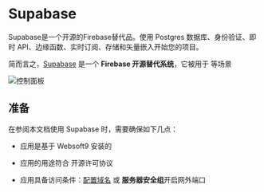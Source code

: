 # Supabase

Supabase是一个开源的Firebase替代品。使用 Postgres 数据库、身份验证、即时 API、边缘函数、实时订阅、存储和矢量嵌入开始您的项目。

简而言之，[Supabase](https://supabase.com/) 是一个 **Firebase 开源替代系统**，它被用于  等场景


![控制面板](https://libs.websoft9.com/Websoft9/DocsPicture/zh/supabase/supabase-gui-websoft9.jpg)


## 准备

在参阅本文档使用 Supabase 时，需要确保如下几点：

- 应用是基于 Websoft9 安装的

- 应用的用途符合 [](https://some_license_url) 开源许可协议

- 应用具备访问条件：[配置域名](./guide/appsetdomain) 或 **服务器安全组**开启网外端口
